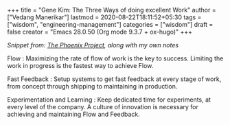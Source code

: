 +++
title = "Gene Kim: The Three Ways of doing excellent Work"
author = ["Vedang Manerikar"]
lastmod = 2020-08-22T18:11:52+05:30
tags = ["wisdom", "engineering-management"]
categories = ["wisdom"]
draft = false
creator = "Emacs 28.0.50 (Org mode 9.3.7 + ox-hugo)"
+++

_Snippet from: [The Phoenix Project](https://www.amazon.in/Phoenix-Project-DevOps-Helping-Business-ebook/dp/B078Y98RG8/), along with my own notes_

Flow
: Maximizing the rate of flow of work is the key to success.
    Limiting the work in progress is the fastest way to achieve Flow.


Fast Feedback
: Setup systems to get fast feedback at every stage
    of work, from concept through shipping to maintaining in production.


Experimentation and Learning
: Keep dedicated time for experiments,
    at every level of the company. A culture of innovation is necessary
    for achieving and maintaining Flow and Feedback.
